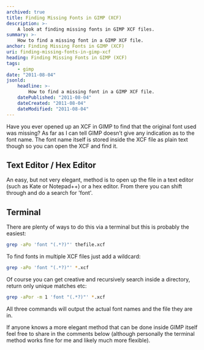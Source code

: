 ```yaml
---
archived: true
title: Finding Missing Fonts in GIMP (XCF)
description: >-
    A look at finding missing fonts in GIMP XCF files.
summary: >-
    How to find a missing font in a GIMP XCF file.
anchor: Finding Missing Fonts in GIMP (XCF)
uri: finding-missing-fonts-in-gimp-xcf
heading: Finding Missing Fonts in GIMP (XCF)
tags:
    - gimp
date: "2011-08-04"
jsonld:
    headline: >-
        How to find a missing font in a GIMP XCF file.
    datePublished: "2011-08-04"
    dateCreated: "2011-08-04"
    dateModified: "2011-08-04"
---
```


Have you ever opened up an XCF in GIMP to find that the original font used 
was missing? As far as I can tell GIMP doesn’t give any indication as to the 
font name. The font name itself is stored inside the XCF file as plain text 
though so you can open the XCF and find it.

## Text Editor / Hex Editor

An easy, but not very elegant, method is to open up the file in a text 
editor (such as Kate or Notepad++) or a hex editor. From there you can shift 
through and do a search for 'font'.

## Terminal

There are plenty of ways to do this via a terminal but this is probably the 
easiest:

```bash
grep -aPo 'font "(.*?)"' thefile.xcf
```

To find fonts in multiple XCF files just add a wildcard:

```bash
grep -aPo 'font "(.*?)"' *.xcf
```

Of course you can get creative and recursively search inside a directory, 
return only unique matches etc:

```bash
grep -aPor -m 1 'font "(.*?)"' *.xcf
```

All three commands will output the actual font names and the file they are in.

If anyone knows a more elegant method that can be done inside GIMP itself feel 
free to share in the comments below (although personally the terminal method 
works fine for me and likely much more flexible).

